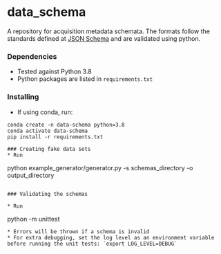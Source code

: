# data_schema

A repository for acquisition metadata schemata. The formats follow the standards defined at [JSON Schema](https://json-schema.org/) and are validated using python.

### Dependencies

* Tested against Python 3.8
* Python packages are listed in `requirements.txt`

### Installing
* If using conda, run:
 ```
conda create -n data-schema python=3.8
conda activate data-schema
pip install -r requirements.txt

### Creating fake data sets
* Run
```
python example_generator/generator.py -s schemas_directory -o output_directory
```

### Validating the schemas

* Run
 ```
python -m unittest
```
* Errors will be thrown if a schema is invalid
* For extra debugging, set the log level as an environment variable before running the unit tests: `export LOG_LEVEL=DEBUG`
